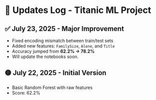 # 🚧 Updates Log - Titanic ML Project

## ✅ July 23, 2025 - Major Improvement
- Fixed encoding mismatch between train/test sets
- Added new features: `FamilySize`, `Alone`, and `Title`
- Accuracy jumped from **62.2% → 78.2%**
- Will update the notebooks soon.

## 🟡 July 22, 2025 - Initial Version
- Basic Random Forest with raw features
- Score: 62.2%
